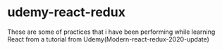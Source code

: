 # udemy-react-redux
These are some of practices that i have been performing while learning React from a tutorial from Udemy(Modern-react-redux-2020-update)
